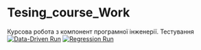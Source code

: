 # Tesing_course_Work
Курсова робота з компонент програмної інженерії. Тестування
[![Data-Driven Run](https://github.com/YakubT/Tesing_course_Work/actions/workflows/data-driven.yml/badge.svg)](https://github.com/YakubT/Tesing_course_Work/actions/workflows/data-driven.yml)
[![Regression Run](https://github.com/YakubT/Tesing_course_Work/actions/workflows/reg.yml/badge.svg)](https://github.com/YakubT/Tesing_course_Work/actions/workflows/reg.yml)
